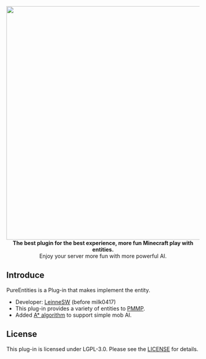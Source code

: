 <p align="center">
    <a href="https://github.com/LeinneSW/PureEntities">
        <img width="610" src="https://i.imgur.com/wSQCLmT.png"/>
    </a><br>
    <b>The best plugin for the best experience, more fun Minecraft play with entities.</b><br>
    Enjoy your server more fun with more powerful AI.
</p>

## Introduce
PureEntities is a Plug-in that makes implement the entity.  
 - Developer: [LeinneSW](https://github.com/LeinneSW) (before milk0417)
 - This plug-in provides a variety of entities to [PMMP](https://pmmp.io).
 - Added [A* algorithm](https://en.wikipedia.org/wiki/A*_search_algorithm) to support simple mob AI.

## License
This plug-in is licensed under LGPL-3.0. Please see the [LICENSE](https://github.com/LeinneSW/PureEntities/blob/master/LICENSE) for details.